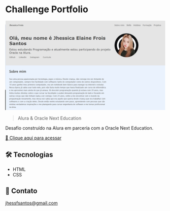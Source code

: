 # Challenge Portfolio

![preview](/.github/preview.png)

> Alura & Oracle Next Education

Desafio construído na Alura em parceria com a Oracle Next Education.

[🔗 Clique aqui para acessar](https://jhessfrois.github.io/portfolio-challenge/)


## 🛠 Tecnologias

- HTML
- CSS

## 🖤 Contato

jhessfsantos@gmail.com
